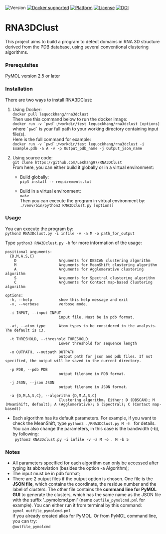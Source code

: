 ![Version](https://img.shields.io/badge/Version-1.0.0-blue)
[![Docker supported](https://img.shields.io/badge/Docker-Supported-brightgreen)](https://github.com/LeKhang97/RNA3DClust/blob/main/Dockerfile)
[![Platform](https://img.shields.io/badge/Platform-Linux-blueviolet)](https://evryrna.ibisc.univ-evry.fr/evryrna/RNA3DClust/home)
[![License](https://img.shields.io/badge/License-MIT-informational.svg)](https://github.com/LeKhang97/RNA3DClust/blob/main/LICENSE)
[![DOI](https://img.shields.io/badge/DOI-10.1101%2F2025.01.12.632579-yellow)](https://doi.org/10.1101/2025.01.12.632579)

# RNA3DClust
This project aims to build a program to detect domains in RNA 3D structure derived from the PDB database, using several conventional clustering algorithms.

### Prerequisites
PyMOL version 2.5 or later

### Installation
There are two ways to install RNA3DClust:

1. Using Docker:  
```docker pull lequockhang/rna3dclust ```  
Then use this command below to run the docker image:  
```docker run -v `pwd`:/workdir/test lequockhang/rna3dclust [options] ```  
where `` `pwd` `` is your full path to your working directory containing input file(s).  
Here is the full command for example:  
```docker run -v `pwd`:/workdir/test lequockhang/rna3dclust -i Example.pdb -a A -v -p Output_pdb_name -j Output_json_name```

3. Using source code:  
```git clone https://github.com/LeKhang97/RNA3DClust```  
From here, you can either build it globally or in a virtual environment:

    * Build globally:  
    ```pip3 install -r requirements.txt```

    * Build in a virtual environment:  
    ```make```  
    Then you can execute the program in virtual environment by:  
    ```./venv/bin/python3 RNA3Dclust.py [options]```

### Usage
You can execute the program by:<br/>
```python3 RNA3Dclust.py -i infile -v -a M -o path_for_output ```

Type ```python3 RNA3Dclust.py -h``` for more information of the usage:
```
positional arguments:
  {D,M,A,S,C}
    D                   Arguments for DBSCAN clustering algorithm
    M                   Arguments for MeanShift clustering algorithm
    A                   Arguments for Agglomerative clustering algorithm
    S                   Arguments for Spectral clustering algorithm
    C                   Arguments for Contact map-based clustering algorithm

options:
  -h, --help            show this help message and exit
  -v, --verbose         verbose mode.

  -i INPUT, --input INPUT
                        input file. Must be in pdb format.

  -at, --atom_type      Atom types to be considered in the analysis. The default is C3.

  -t THRESHOLD, --threshold THRESHOLD
                        Lower threshold for sequence length

  -o OUTPATH, --outpath OUTPATH
                        output path for json and pdb files. If not specified, the output will be saved in the current directory.

  -p PDB, --pdb PDB
                        output filename in PDB format.

  -j JSON, --json JSON
                        output filename in JSON format.

  -a {D,M,A,S,C}, --algorithm {D,M,A,S,C}
                        Clustering algorithm. Either: D (DBSCAN); M (MeanShift, default); A (Agglomerative); S (Spectral); C (Contact map-based))
```

- Each algorithm has its default parameters. For example, if you want to check the MeanShift, type ```python3 ./RNA3DClust.py M -h ``` for details. You can also change the parameters, in this case is the bandwidth (-b), by following: <br>
``` python3 RNA3Dclust.py -i infile -v -a M -o . M -b 5```

### Notes
- All parameters specified for each algorithm can only be accessed after typing its abbreviation (besides the option -a Algorithm);
- The input must be in pdb format;
- There are 2 output files if the output option is chosen. One file is the **JSON file**, which contains the coordinate, the residue number and the label of clusters. The other file contains the **command line for PyMOL GUI** to generate the clusters, which has the same name as the JSON file with the suffix '_pymolcmd.pml' (name ```outfile_pymolcmd.pml``` for example). You can either run it from terminal by this command:<br>
`pymol outfile_pymolcmd.pml`
<br/> if you already created alias for PyMOL. Or from PyMOL command line, you can try: <br/>
```@outfile_pymolcmd ```
